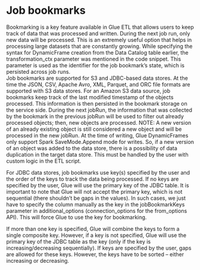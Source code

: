# Job bookmarks
Bookmarking is a key feature available in Glue ETL that allows users to keep track of data that was processed and written. During the next job run, only new data will be processed. This is an extremely useful option that helps in processing large datasets that are constantly growing. While specifying the syntax for DynamicFrame creation from the Data Catalog
table earlier, the transformation_ctx parameter was mentioned in the code snippet. This parameter is used as the identifier for the job bookmark’s state, which is persisted across job runs.  
Job bookmarks are supported for S3 and JDBC-based data stores. At the time the JSON, CSV, Apache Avro, XML, Parquet, and ORC file formats are supported with S3 data stores. For an Amazon S3 data source, job bookmarks keep track of the last modified timestamp of the objects processed. This information is then persisted in the bookmark storage on the service side. During the next jobRun, the information that was collected by the bookmark in the previous jobRun will be used to filter out already processed objects; then, new
objects are processed.
NOTE:
A new version of an already existing object is still considered a new object and will be processed in the new jobRun.
At the time of writing, Glue DynamicFrames only support Spark SaveMode.Append mode for writes. So, if a new version of an object was added to the data store, there is a possibility
of data duplication in the target data store. This must be handled by the user with custom logic in the ETL script.  

For JDBC data stores, job bookmarks use key(s) specified by the user and the order of the keys to track the data being processed. If no keys are specified by the user, Glue will use the primary key of the JDBC table. It is important to note that Glue will not accept the primary key, which is not sequential (there shouldn’t be gaps in the values). In such cases, we just
have to specify the column manually as the key in the jobBookmarkKeys parameter in additional_options (connection_options for the from_options API). This will force Glue to use the key for bookmarking.  

If more than one key is specified, Glue will combine the keys to form a single composite key. However, if a key is not specified, Glue will use the primary key of the JDBC table as
the key (only if the key is increasing/decreasing sequentially). If keys are specified by the user, gaps are allowed for these keys. However, the keys have to be sorted – either increasing or decreasing.
